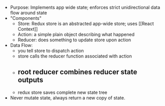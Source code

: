 - Purpose: Implements app wide state; enforces strict unidirectional data flow around state
- "Components"
    - Store: Redux store is an abstracted app-wide store; uses [[React Context]]
    - Action: a simple plain object describing what happened
    - Reducer: does something to update store upon action
- Data Flow:
    - you tell store to dispatch action
    - store calls the reducer function associated with action
    - ## root reducer combines reducer state outputs
    - redux store saves complete new state tree
- Never mutate state, always return a new copy of state.
